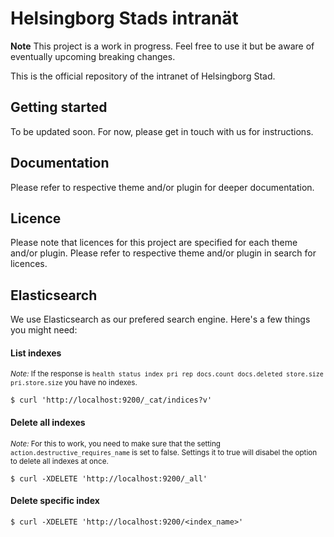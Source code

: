 Helsingborg Stads intranät
========

**Note** This project is a work in progress. Feel free to use it but be aware of eventually upcoming breaking changes.

This is the official repository of the intranet of Helsingborg Stad.

## Getting started
To be updated soon. For now, please get in touch with us for instructions.

## Documentation
Please refer to respective theme and/or plugin for deeper documentation.

## Licence
Please note that licences for this project are specified for each theme and/or plugin. Please refer to respective theme and/or plugin in search for licences.

Elasticsearch
-------------

We use Elasticsearch as our prefered search engine. Here's a few things you might need:

#### List indexes
<sup>*Note:* If the response is ```health status index pri rep docs.count docs.deleted store.size pri.store.size``` you have no indexes.</sup>
```
$ curl 'http://localhost:9200/_cat/indices?v'
```

#### Delete all indexes
<sub>*Note:* For this to work, you need to make sure that the setting ```action.destructive_requires_name``` is set to false. Settings it to true will disabel the option to delete all indexes at once.</sub>
```
$ curl -XDELETE 'http://localhost:9200/_all'
```

#### Delete specific index
```
$ curl -XDELETE 'http://localhost:9200/<index_name>'
```
